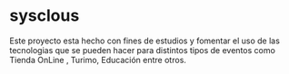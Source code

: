 # sysclous
Este proyecto esta hecho con fines de estudios y fomentar el uso de las tecnologias que se pueden hacer para distintos tipos de eventos como Tienda OnLine , Turimo, Educación entre otros.

